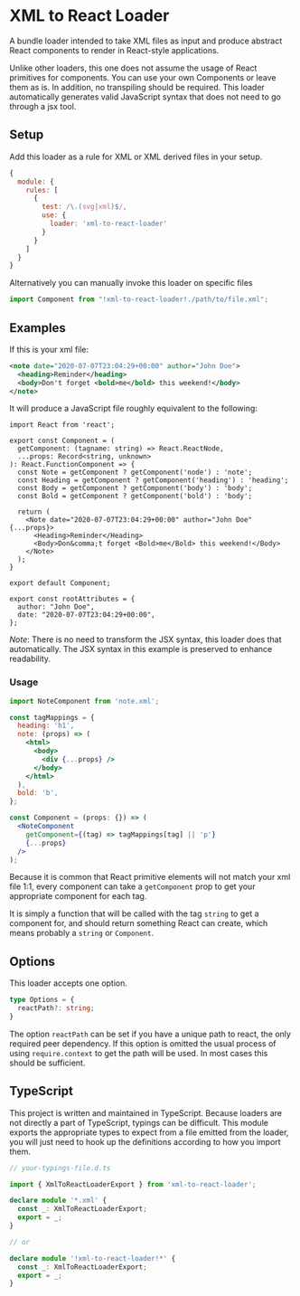 # XML to React Loader

A bundle loader intended to take XML files as input and produce abstract
React components to render in React-style applications.

Unlike other loaders, this one does not assume the usage of React primitives
for components. You can use your own Components or leave them as is.
In addition, no transpiling should be required. This loader automatically
generates valid JavaScript syntax that does not need to go through a jsx
tool.

## Setup

Add this loader as a rule for XML or XML derived files in your setup.

```js
{
  module: {
    rules: [
      {
        test: /\.(svg|xml)$/,
        use: {
          loader: 'xml-to-react-loader'
        }
      }
    ]
  }
}
```

Alternatively you can manually invoke this loader on specific files

```js
import Component from "!xml-to-react-loader!./path/to/file.xml";
```

## Examples

If this is your xml file:

```xml
<note date="2020-07-07T23:04:29+00:00" author="John Doe">
  <heading>Reminder</heading>
  <body>Don't forget <bold>me</bold> this weekend!</body>
</note>
```

It will produce a JavaScript file roughly equivalent to the following:

```tsx
import React from 'react';

export const Component = (
  getComponent: (tagname: string) => React.ReactNode,
  ...props: Record<string, unknown>
): React.FunctionComponent => {
  const Note = getComponent ? getComponent('node') : 'note';
  const Heading = getComponent ? getComponent('heading') : 'heading';
  const Body = getComponent ? getComponent('body') : 'body';
  const Bold = getComponent ? getComponent('bold') : 'body';

  return (
    <Note date="2020-07-07T23:04:29+00:00" author="John Doe" {...props}>
      <Heading>Reminder</Heading>
      <Body>Don&comma;t forget <Bold>me</Bold> this weekend!</Body>
    </Note>
  );
}

export default Component;

export const rootAttributes = {
  author: "John Doe",
  date: "2020-07-07T23:04:29+00:00",
};

```

_Note_: There is no need to transform the JSX syntax, this loader does that
automatically. The JSX syntax in this example is preserved to enhance
readability.

### Usage

```jsx
import NoteComponent from 'note.xml';

const tagMappings = {
  heading: 'h1',
  note: (props) => (
    <html>
      <body>
        <div {...props} />
      </body>
    </html>
  ),
  bold: 'b',
};

const Component = (props: {}) => (
  <NoteComponent
    getComponent={(tag) => tagMappings[tag] || 'p'}
    {...props}
  />
);
```

Because it is common that React primitive elements will not match your xml
file 1:1, every component can take a `getComponent` prop to get your
appropriate component for each tag.

It is simply a function that will be called with the tag `string` to get a
component for, and should return something React can create, which means
probably a `string` or `Component`.

## Options

This loader accepts one option.

```ts
type Options = {
  reactPath?: string;
}
```

The option `reactPath` can be set if you have a unique path to react, the only
required peer dependency. If this option is omitted the usual process of using
`require.context` to get the path will be used. In most cases this should be
sufficient.

## TypeScript

This project is written and maintained in TypeScript. Because loaders are not
directly a part of TypeScript, typings can be difficult. This module exports
the appropriate types to expect from a file emitted from the loader, you
will just need to hook up the definitions according to how you import them.

```ts
// your-typings-file.d.ts

import { XmlToReactLoaderExport } from 'xml-to-react-loader';

declare module '*.xml' {
  const _: XmlToReactLoaderExport;
  export = _;
}

// or

declare module '!xml-to-react-loader!*' {
  const _: XmlToReactLoaderExport;
  export = _;
}
```
